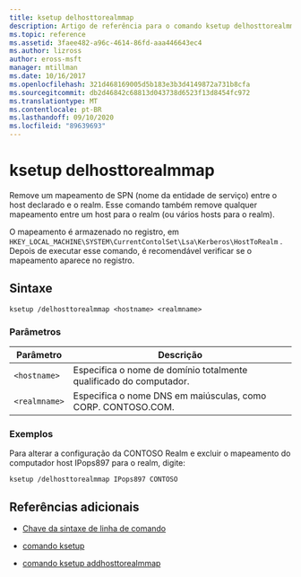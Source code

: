 ```yaml
---
title: ksetup delhosttorealmmap
description: Artigo de referência para o comando ksetup delhosttorealmmap, que remove um mapeamento de SPN (nome da entidade de serviço) entre o host declarado e o realm.
ms.topic: reference
ms.assetid: 3faee482-a96c-4614-86fd-aaa446643ec4
ms.author: lizross
author: eross-msft
manager: mtillman
ms.date: 10/16/2017
ms.openlocfilehash: 321d468169005d5b183e3b3d4149872a731b8cfa
ms.sourcegitcommit: db2d46842c68813d043738d6523f13d8454fc972
ms.translationtype: MT
ms.contentlocale: pt-BR
ms.lasthandoff: 09/10/2020
ms.locfileid: "89639693"
---
```

# <a name="ksetup-delhosttorealmmap"></a>ksetup delhosttorealmmap

Remove um mapeamento de SPN (nome da entidade de serviço) entre o host declarado e o realm. Esse comando também remove qualquer mapeamento entre um host para o realm (ou vários hosts para o realm).

O mapeamento é armazenado no registro, em `HKEY_LOCAL_MACHINE\SYSTEM\CurrentContolSet\Lsa\Kerberos\HostToRealm` . Depois de executar esse comando, é recomendável verificar se o mapeamento aparece no registro.

## <a name="syntax"></a>Sintaxe

```
ksetup /delhosttorealmmap <hostname> <realmname>
```

### <a name="parameters"></a>Parâmetros

| Parâmetro | Descrição |
| --------- | ----------- |
| `<hostname>` | Especifica o nome de domínio totalmente qualificado do computador. |
| `<realmname>` | Especifica o nome DNS em maiúsculas, como CORP. CONTOSO.COM. |

### <a name="examples"></a>Exemplos

Para alterar a configuração da CONTOSO Realm e excluir o mapeamento do computador host IPops897 para o realm, digite:

```
ksetup /delhosttorealmmap IPops897 CONTOSO
```

## <a name="additional-references"></a>Referências adicionais

- [Chave da sintaxe de linha de comando](command-line-syntax-key.md)

- [comando ksetup](ksetup.md)

- [comando ksetup addhosttorealmmap](ksetup-addhosttorealmmap.md)
